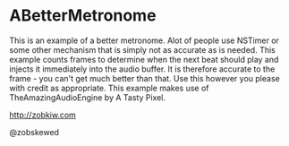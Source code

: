 ABetterMetronome
================
This is an example of a better metronome. Alot of people use NSTimer or some other mechanism that is simply not as accurate as is needed. This example counts frames to determine when the next beat should play and injects it immediately into the audio buffer. It is therefore accurate to the frame - you can't get much better than that. Use this however you please with credit as appropriate. This example makes use of TheAmazingAudioEngine by A Tasty Pixel.

http://zobkiw.com

@zobskewed
